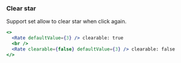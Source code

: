 <demo>

### Clear star

Support set allow to clear star when click again.

```jsx live
<>
  <Rate defaultValue={3} /> clearable: true
  <br />
  <Rate clearable={false} defaultValue={3} /> clearable: false
</>
```

</demo>
